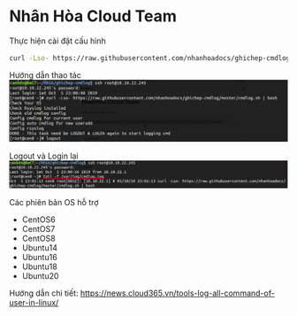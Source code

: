 # Nhân Hòa Cloud Team 
Thực hiện cài đặt cấu hình
```sh 
curl -Lso- https://raw.githubusercontent.com/nhanhoadocs/ghichep-cmdlog/master/cmdlog.sh | bash
```

Hướng dẫn thao tác 
![](images/cmd1.png)

Logout và Login lại 
![](images/cmd2.png)

Các phiên bản OS hỗ trợ 
- CentOS6
- CentOS7 
- CentOS8 
- Ubuntu14
- Ubuntu16
- Ubuntu18 
- Ubuntu20

Hướng dẫn chi tiết: https://news.cloud365.vn/tools-log-all-command-of-user-in-linux/